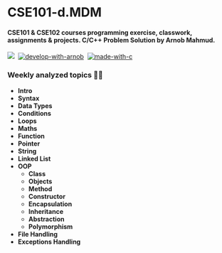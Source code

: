 # CSE101-d.MDM

<h4> <b>CSE101 &amp; CSE102 courses programming exercise, classwork, assignments &amp; projects. C/C++ Problem Solution by Arnob Mahmud. </b></h4>

[![](https://img.shields.io/badge/License-MIT-critical?style=plastic&logo=appveyor)](https://github.com/ArnobMahmud/CSE101-d.MDM/blob/master/LICENSE)&nbsp;
[![develop-with-arnob](https://img.shields.io/badge/Develop%20with-Arnob%20Mahmud-1f425f.svg?style=plastic&logo=visual-studio-code&logoColor=007ACC&labelColor=c3c4d5&color=193507)](https://github.com/ArnobMahmud/)&nbsp;
[![made-with-c](https://img.shields.io/badge/Made%20with-C-1f425f.svg?style=plastic&logo=c&color=17394A&logoColor=073551&labelColor=EEEEEE)](https://en.wikipedia.org/wiki/C_(programming_language))
### **Weekly analyzed topics 👍🏻**
- **Intro**
- **Syntax**
- **Data Types**
- **Conditions**
- **Loops**
- **Maths**
- **Function**
- **Pointer**
- **String**
- **Linked List**
- **OOP**
  - **Class**
  - **Objects**
  - **Method**
  - **Constructor**
  - **Encapsulation**
  - **Inheritance**
  - **Abstraction** 
  - **Polymorphism**
- **File Handling**
- **Exceptions Handling**